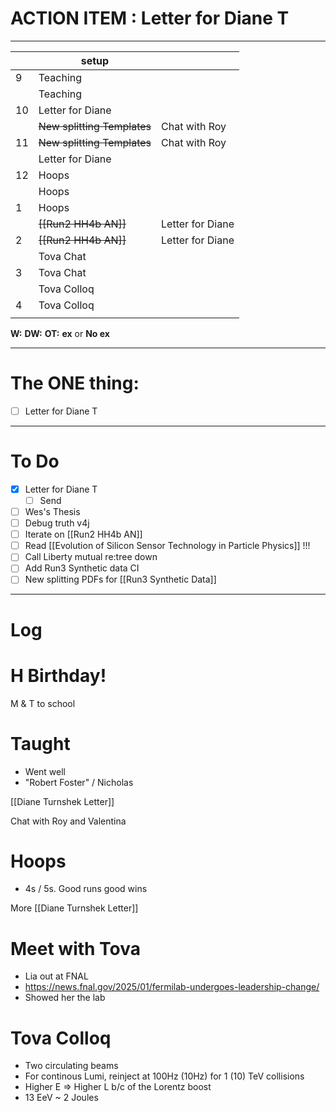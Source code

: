 # ACTION ITEM : Letter for Diane T

---

|     | setup                       |                  |
| --- | --------------------------- | ---------------- |
| 9   | Teaching                    |                  |
|     | Teaching                    |                  |
| 10  | Letter for Diane            |                  |
|     | ~~New splitting Templates~~ | Chat with Roy    |
| 11  | ~~New splitting Templates~~ | Chat with Roy    |
|     | Letter for Diane            |                  |
| 12  | Hoops                       |                  |
|     | Hoops                       |                  |
| 1   | Hoops                       |                  |
|     | ~~[[Run2 HH4b AN]]~~        | Letter for Diane |
| 2   | ~~[[Run2 HH4b AN]]~~        | Letter for Diane |
|     | Tova Chat                   |                  |
| 3   | Tova Chat                   |                  |
|     | Tova Colloq                 |                  |
| 4   | Tova Colloq                 |                  |
|     |                             |                  |

**W:**
**DW:**
**OT:**
**ex** or **No ex**

---
# The ONE thing: 
- [ ] Letter for Diane T

---
# To Do

- [x] Letter for Diane T
	- [ ] Send
- [ ] Wes's Thesis
- [ ] Debug truth v4j
- [ ] Iterate on  [[Run2 HH4b AN]]
- [ ] Read [[Evolution of Silicon Sensor Technology in Particle Physics]] !!!
- [ ] Call Liberty mutual re:tree down
- [ ] Add Run3 Synthetic data CI
- [ ] New splitting PDFs for [[Run3 Synthetic Data]]

---

# Log


# H Birthday! 

M & T to school 

# Taught
- Went well 
- "Robert Foster" / Nicholas 

[[Diane Turnshek Letter]]

Chat with Roy and Valentina


# Hoops 
- 4s / 5s. Good runs good wins

More [[Diane Turnshek Letter]]

# Meet with Tova
- Lia out at FNAL
- https://news.fnal.gov/2025/01/fermilab-undergoes-leadership-change/
- Showed her the lab

# Tova Colloq
- Two circulating beams
- For continous Lumi, reinject at 100Hz (10Hz) for 1 (10) TeV collisions
- Higher E => Higher L b/c of the Lorentz boost 
- 13 EeV ~ 2 Joules